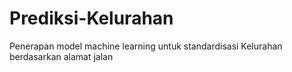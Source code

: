 # Prediksi-Kelurahan
Penerapan model machine learning untuk standardisasi Kelurahan berdasarkan alamat jalan

